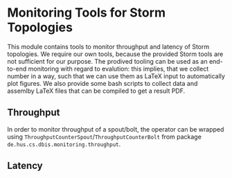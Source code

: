 # Monitoring Tools for Storm Topologies

This module contains tools to monitor throughput and latency of Storm topologies.
We require our own tools, because the provided Storm tools are not sufficient for our purpose.
The prodived tooling can be used as an end-to-end monitoring with regard to evalution:
this implies, that we collect number in a way, such that we can use them as LaTeX input to automatically plot figures.
We also provide some bash scripts to collect data and assemlby LaTeX files that can be compiled to get a result PDF.

## Throughput

In order to monitor throughput of a spout/bolt, the operator can be wrapped using `ThroughputCounterSpout`/`ThroughputCounterBolt` from package `de.hus.cs.dbis.monitoring.throughput`.

## Latency

